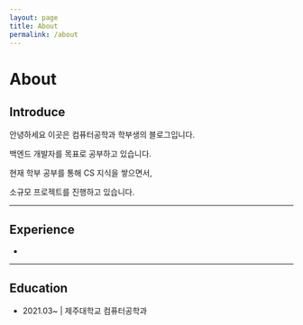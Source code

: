 ```yaml
---
layout: page
title: About
permalink: /about
---
```


# About

## Introduce

안녕하세요 이곳은 컴퓨터공학과 학부생의 블로그입니다.

백엔드 개발자를 목표로 공부하고 있습니다.

현재 학부 공부를 통해 CS 지식을 쌓으면서,

소규모 프로젝트를 진행하고 있습니다.


--- 
## Experience

*

___

## Education

* 2021.03~  |   제주대학교 컴퓨터공학과



